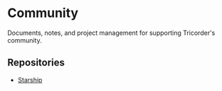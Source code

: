 # Community

Documents, notes, and project management for supporting Tricorder's community.

## Repositories
- [Starship](https://github.com/tricorder-observability/starship)
